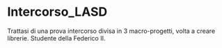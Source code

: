 # Intercorso_LASD
Trattasi di una prova intercorso divisa in 3 macro-progetti, volta a creare librerie. Studente della Federico II.
